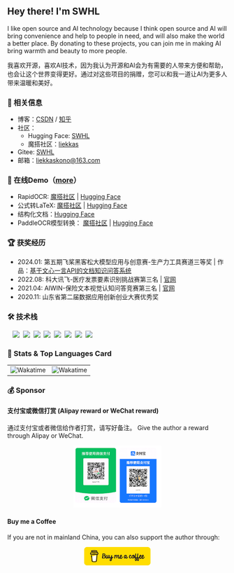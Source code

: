 ## Hey there! I'm SWHL 

I like open source and AI technology because I think open source and AI will bring convenience and help to people in need, and will also make the world a better place. By donating to these projects, you can join me in making AI bring warmth and beauty to more people.

我喜欢开源，喜欢AI技术，因为我认为开源和AI会为有需要的人带来方便和帮助，也会让这个世界变得更好。通过对这些项目的捐赠，您可以和我一道让AI为更多人带来温暖和美好。

### 📝 相关信息
- 博客：[CSDN](https://blog.csdn.net/shiwanghualuo) / [知乎](https://www.zhihu.com/people/shiwanghualuo)
- 社区：
    - Hugging Face: [SWHL](https://huggingface.co/SWHL)
    - 魔搭社区：[liekkas](https://www.modelscope.cn/profile/liekkas)
- Gitee: [SWHL](https://gitee.com/SWHL)
- 邮箱：liekkaskono@163.com

### 📃 在线Demo（[more](https://huggingface.co/SWHL)）
- RapidOCR: [魔搭社区](https://www.modelscope.cn/studios/liekkas/RapidOCRDemo/summary) | [Hugging Face](https://huggingface.co/spaces/SWHL/RapidOCRDemo)
- 公式转LaTeX: [魔搭社区](https://www.modelscope.cn/studios/liekkas/RapidLatexOCRDemo/summary) | [Hugging Face](https://huggingface.co/spaces/SWHL/RapidLatexOCRDemo)
- 结构化文档：[Hugging Face](https://huggingface.co/spaces/SWHL/RapidStructureDemo)
- PaddleOCR模型转换： [魔搭社区](https://www.modelscope.cn/studios/liekkas/PaddleOCRModelConverter/summary) | [Hugging Face](https://huggingface.co/spaces/SWHL/PaddleOCRModelConverter) 

### 🏆 获奖经历
- 2024.01: 第五期飞桨黑客松大模型应用与创意赛-生产力工具赛道三等奖 | 作品：[基于文心一言API的文档知识问答系统](https://aistudio.baidu.com/application/detail/8138)
- 2022.08: 科大讯飞-医疗发票要素识别挑战赛第三名 | [官网](https://challenge.xfyun.cn/topic/info?type=medical-invoice&option=phb)
- 2021.04: AIWIN-保险文本视觉认知问答竞赛第三名 | [官网](http://ailab.aiwin.org.cn/competitions/49)
- 2020.11: 山东省第二届数据应用创新创业大赛优秀奖

### 🛠 技术栈
&nbsp;&nbsp;
<img height=40 src="https://cdn.jsdelivr.net/gh/devicons/devicon/icons/python/python-original.svg" />&nbsp;
<img height=40 src="https://cdn.jsdelivr.net/gh/devicons/devicon/icons/cplusplus/cplusplus-original.svg" />&nbsp;
<img height=40 src="https://cdn.jsdelivr.net/gh/devicons/devicon/icons/pytorch/pytorch-original.svg" />&nbsp;
<img height=40 src="https://cdn.jsdelivr.net/gh/devicons/devicon/icons/git/git-original-wordmark.svg" />&nbsp;
<img height=40 src="https://cdn.jsdelivr.net/gh/devicons/devicon/icons/markdown/markdown-original.svg" />&nbsp;
<img height=40 src="https://cdn.jsdelivr.net/gh/devicons/devicon/icons/latex/latex-original.svg" />&nbsp;
<img height=40 src="https://cdn.jsdelivr.net/gh/devicons/devicon/icons/bash/bash-original.svg" />&nbsp;
<img height=40 src="https://cdn.jsdelivr.net/gh/devicons/devicon/icons/vscode/vscode-original-wordmark.svg" />&nbsp;  

### 🌟 Stats & Top Languages Card
<table>
  <tr>
    <td><img src="https://github-readme-stats.vercel.app/api?username=SWHL&theme=transparent&hide_title=true&hide_border=true&show_icons=true&include_all_commits=true" width="500" alt="Wakatime"/></td>
    <td><img src="https://github-readme-stats.vercel.app/api/top-langs/?username=SWHL&theme=transparent&hide_title=true&layout=compact&hide_border=true&show_icons=true&include_all_commits=true" height="137"  alt="Wakatime"/></td>
  </tr>
</table>

### 💰 Sponsor
#### 支付宝或微信打赏 (Alipay reward or WeChat reward)
通过支付宝或者微信给作者打赏，请写好备注。 Give the author a reward through Alipay or WeChat.

<div align="center">
    <img src="https://raw.githubusercontent.com/RapidAI/.github/6db6b6b9273f3151094a462a61fbc8e88564562c/assets/Sponsor.png" width="40%" height="40%">
</div>

#### Buy me a Coffee
If you are not in mainland China, you can also support the author through:

<div align="center">
    <a href="https://www.buymeacoffee.com/SWHL"><img src="https://raw.githubusercontent.com/RapidAI/.github/main/assets/buymeacoffe.png" width="30%" height="30%"></a>
</div>
